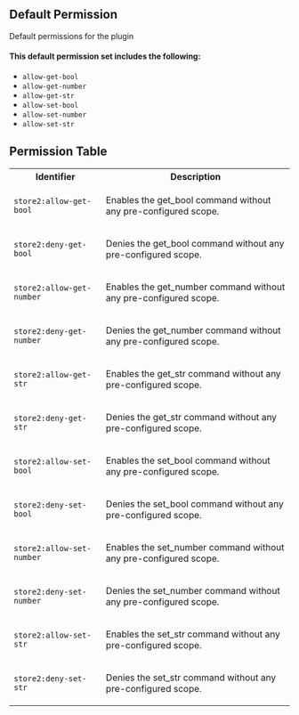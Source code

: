 ## Default Permission

Default permissions for the plugin

#### This default permission set includes the following:

- `allow-get-bool`
- `allow-get-number`
- `allow-get-str`
- `allow-set-bool`
- `allow-set-number`
- `allow-set-str`

## Permission Table

<table>
<tr>
<th>Identifier</th>
<th>Description</th>
</tr>


<tr>
<td>

`store2:allow-get-bool`

</td>
<td>

Enables the get_bool command without any pre-configured scope.

</td>
</tr>

<tr>
<td>

`store2:deny-get-bool`

</td>
<td>

Denies the get_bool command without any pre-configured scope.

</td>
</tr>

<tr>
<td>

`store2:allow-get-number`

</td>
<td>

Enables the get_number command without any pre-configured scope.

</td>
</tr>

<tr>
<td>

`store2:deny-get-number`

</td>
<td>

Denies the get_number command without any pre-configured scope.

</td>
</tr>

<tr>
<td>

`store2:allow-get-str`

</td>
<td>

Enables the get_str command without any pre-configured scope.

</td>
</tr>

<tr>
<td>

`store2:deny-get-str`

</td>
<td>

Denies the get_str command without any pre-configured scope.

</td>
</tr>

<tr>
<td>

`store2:allow-set-bool`

</td>
<td>

Enables the set_bool command without any pre-configured scope.

</td>
</tr>

<tr>
<td>

`store2:deny-set-bool`

</td>
<td>

Denies the set_bool command without any pre-configured scope.

</td>
</tr>

<tr>
<td>

`store2:allow-set-number`

</td>
<td>

Enables the set_number command without any pre-configured scope.

</td>
</tr>

<tr>
<td>

`store2:deny-set-number`

</td>
<td>

Denies the set_number command without any pre-configured scope.

</td>
</tr>

<tr>
<td>

`store2:allow-set-str`

</td>
<td>

Enables the set_str command without any pre-configured scope.

</td>
</tr>

<tr>
<td>

`store2:deny-set-str`

</td>
<td>

Denies the set_str command without any pre-configured scope.

</td>
</tr>
</table>
